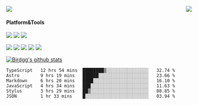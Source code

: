 <p>
  <a href="https://count.getloli.com/"><img src="https://count.getloli.com/get/@birdgg.readme?theme=moebooru-h"></a>
  <img src="https://weather-icon.journeyad.repl.co/@hangzhou?v=1" align="right">
</p>

#### Platform&Tools
[![](https://img.shields.io/badge/macOS-Big%20Sur-292e33?style=flat-square&logo=apple&logoColor=ffffff)](https://www.apple.com/macos/big-sur/)
[![](https://img.shields.io/badge/IDE-Visual%20Studio%20Code-blue?style=flat-square&logo=visual-studio-code&logoColor=ffffff)](https://code.visualstudio.com/)
[![](https://img.shields.io/badge/Editor-Emacs-purple?style=flat-square&logo=gnu-emacs&logoColor=ffffff)](https://www.gnu.org/software/emacs/)

[![](https://img.shields.io/badge/-React-61dafb?style=flat-square&logo=react&logoColor=ffffff)](https://reactjs.org/)
[![](https://img.shields.io/badge/-ReactNative-61dafb?style=flat-square&logo=react&logoColor=ffffff)](https://reactnative.dev/)
[![](https://img.shields.io/badge/-TypeScript-007acc?style=flat-square&logo=typescript&logoColor=white)](https://www.typescriptlang.org/)
[![](https://img.shields.io/badge/-JavaScript-f7e018?style=flat-square&logo=javascript&logoColor=white)](https://www.ecma-international.org/)
[![](https://img.shields.io/badge/-Node.js-43853d?style=flat-square&logo=node.js&logoColor=ffffff)](https://nodejs.org/)

<a href="https://github.com/birdgg"><img align="center" src="https://github-readme-stats.vercel.app/api?username=birdgg&show_icons=true&include_all_commits=true&hide_border=tru&custom_title=Birdgg%27s%20Github%20Stats" alt="Birdgg's github stats" /></a> 

<!--START_SECTION:waka-->

```text
TypeScript   12 hrs 54 mins  ████████▒░░░░░░░░░░░░░░░░   32.74 %
Astro        9 hrs 19 mins   ██████░░░░░░░░░░░░░░░░░░░   23.66 %
Markdown     6 hrs 20 mins   ████░░░░░░░░░░░░░░░░░░░░░   16.10 %
JavaScript   4 hrs 34 mins   ███░░░░░░░░░░░░░░░░░░░░░░   11.63 %
Stylus       3 hrs 29 mins   ██▒░░░░░░░░░░░░░░░░░░░░░░   08.85 %
JSON         1 hr 33 mins    █░░░░░░░░░░░░░░░░░░░░░░░░   03.94 %
```

<!--END_SECTION:waka-->
